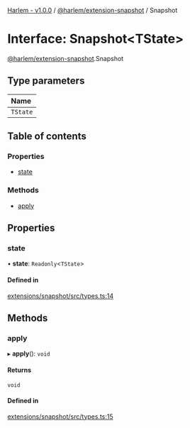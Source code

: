 [Harlem - v1.0.0](../index.md) / [@harlem/extension-snapshot](../modules/harlem_extension_snapshot.md) / Snapshot

# Interface: Snapshot<TState\>

[@harlem/extension-snapshot](../modules/harlem_extension_snapshot.md).Snapshot

## Type parameters

| Name |
| :------ |
| `TState` |

## Table of contents

### Properties

- [state](harlem_extension_snapshot.Snapshot.md#state)

### Methods

- [apply](harlem_extension_snapshot.Snapshot.md#apply)

## Properties

### state

• **state**: `Readonly`<`TState`\>

#### Defined in

[extensions/snapshot/src/types.ts:14](https://github.com/andrewcourtice/harlem/blob/1dcd57c/extensions/snapshot/src/types.ts#L14)

## Methods

### apply

▸ **apply**(): `void`

#### Returns

`void`

#### Defined in

[extensions/snapshot/src/types.ts:15](https://github.com/andrewcourtice/harlem/blob/1dcd57c/extensions/snapshot/src/types.ts#L15)
